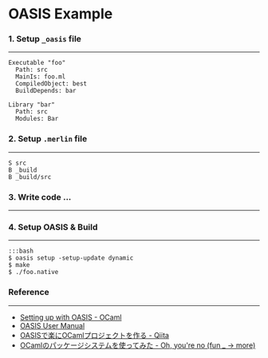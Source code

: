 OASIS Example
================================================================================

### 1. Setup `_oasis` file
--------------------------------------------------------------------------------

    Executable "foo"
      Path: src
      MainIs: foo.ml
      CompiledObject: best
      BuildDepends: bar

    Library "bar"
      Path: src
      Modules: Bar

### 2. Setup `.merlin` file
--------------------------------------------------------------------------------

    S src
    B _build
    B _build/src

### 3. Write code ...
--------------------------------------------------------------------------------

### 4. Setup OASIS & Build
--------------------------------------------------------------------------------

    :::bash
    $ oasis setup -setup-update dynamic
    $ make
    $ ./foo.native

### Reference
--------------------------------------------------------------------------------

- [Setting up with OASIS - OCaml](https://ocaml.org/learn/tutorials/setting_up_with_oasis.html)
- [OASIS User Manual](http://oasis.forge.ocamlcore.org/MANUAL.html)
- [OASISで楽にOCamlプロジェクトを作る - Qiita](https://qiita.com/keigoi/items/24016ba9f84e4943e2c0)
- [OCamlのパッケージシステムを使ってみた - Oh, you're no (fun _ -> more)](http://d.hatena.ne.jp/camlspotter/20110603/1307080062)

